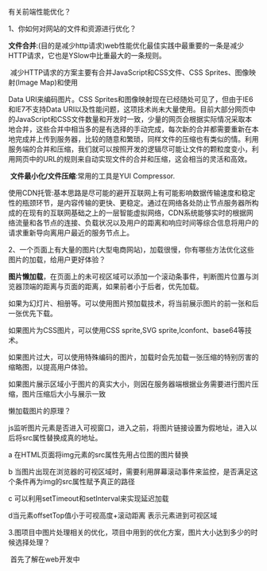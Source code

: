 有关前端性能优化？

1、你如何对网站的文件和资源进行优化？

​	**文件合并**:(目的是减少http请求)web性能优化最佳实践中最重要的一条是减少HTTP请求，它也是YSlow中比重最大的一条规则。

​	减少HTTP请求的方案主要有合并JavaScript和CSS文件、CSS Sprites、图像映射(Image Map)和使用

Data URI来编码图片。CSS Sprites和图像映射现在已经随处可见了，但由于IE6和IE7不支持Data URI以及性能问题，这项技术尚未大量使用。目前大部分网页中的JavaScript和CSS文件数量和开发时一致，少量的网页会根据实际情况采取本地合并，这些合并中相当多的是有选择的手动完成，每次新的合并都需要重新在本地完成并上传到服务器，比较的随意和繁琐，同样文件的压缩也有类似的情。利用服务端的合并和压缩，我们就可以按照开发的逻辑尽可能让文件的颗粒度变小，利用网页中的URL的规则来自动实现文件的合并和压缩，这会相当的灵活和高效。

​    **文件最小化/文件压缩**:常用的工具是YUI Compressor.

​    使用CDN托管:基本思路是尽可能的避开互联网上有可能影响数据传输速度和稳定性的瓶颈环节，是内容传输的更快、更稳定。通过在网络各处防止节点服务器所构成的在现有的互联网基础之上的一层智能虚拟网络，CDN系统能够实时的根据网络流量和各节点的连接、负载状况以及用户的距离和响应时间等综合信息将用户的请求重新导向离用户最近的服务节点上。

2、一个页面上有大量的图片(大型电商网站)，加载很慢，你有哪些方法优化这些图片的加载，给用户更好体验？

​	**图片懒加载**，在页面上的未可视区域可以添加一个滚动条事件，判断图片位置与浏览器顶端的距离与页面的距离，如果前者小于后者，优先加载。

如果为幻灯片、相册等。可以使用图片预加载技术，将当前展示图片的前一张和后一张优先下载。

如果图片为CSS图片，可以使用CSS sprite,SVG sprite,Iconfont、base64等技术。

如果图片过大，可以使用特殊编码的图片，加载时会先加载一张压缩的特别厉害的缩略图，以提高用户体验。

如果图片展示区域小于图片的真实大小，则因在服务器端根据业务需要进行图片压缩，图片压缩后大小与展示一致

懒加载图片的原理？

js监听图片元素是否进入可视窗口，进入之前，将图片链接设置为假地址，进入以后将src属性替换成真的地址。

a 在HTML页面将img元素的src属性先用占位图的图片替换

b 当图片出现在浏览器的可视区域时，需要利用屏幕滚动事件来监控，是否满足这个条件再为img的src属性赋予真正的路径

c 可以利用setTimeout和setInterval来实现延迟加载

d当元素offsetTop值小于可视高度+滚动距离 表示元素进到可视区域 

3.图项目中图片处理相关的优化，项目中用到的优化方案，图片大小达到多少的时候选择处理？

​	首先了解在web开发中

